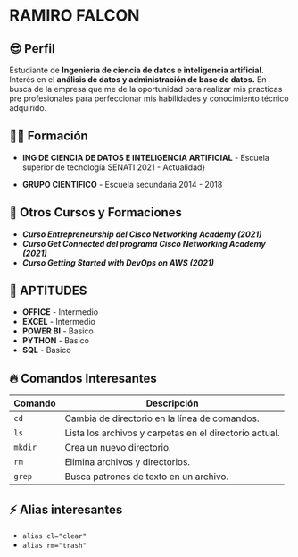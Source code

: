 # **RAMIRO FALCON**

## 😎 Perfil
   Estudiante de **Ingeniería de ciencia de 
   datos e inteligencia artificial.**
   Interés en el **análisis de datos y 
   administración de base de datos.**
   En busca de la empresa que me de la 
   oportunidad para realizar mis practicas 
   pre profesionales para perfeccionar mis 
   habilidades y conocimiento técnico adquirido.

## 👨‍🎓 Formación 
- **ING DE CIENCIA DE DATOS E INTELIGENCIA ARTIFICIAL** -
Escuela superior de tecnología SENATI 2021 - Actualidad}

- **GRUPO CIENTIFICO** -
Escuela secundaria 2014 - 2018

## 🥇 Otros Cursos y Formaciones
- ***Curso Entrepreneurship del Cisco Networking Academy (2021)***
- ***Curso Get Connected del programa Cisco Networking Academy (2021)***
- ***Curso Getting Started with DevOps on AWS (2021)***

## 💎 APTITUDES
+ **OFFICE** - Intermedio
+ **EXCEL** - Intermedio
+ **POWER BI** - Basico
+ **PYTHON** - Basico
+ **SQL** - Basico

## 🔥 Comandos Interesantes

| Comando | Descripción |
|---------|-------------|
| `cd` | Cambia de directorio en la línea de comandos. |
| `ls` | Lista los archivos y carpetas en el directorio actual. |
| `mkdir` | Crea un nuevo directorio. |
| `rm` | Elimina archivos y directorios. |
| `grep` | Busca patrones de texto en un archivo. |

## ⚡ Alias interesantes

+ `alias cl="clear"`
+ `alias rm="trash"`



